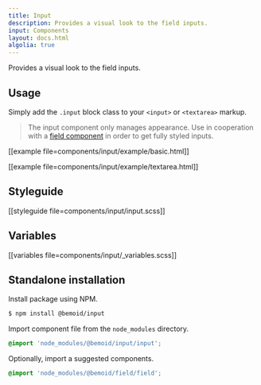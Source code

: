 ```yaml
---
title: Input
description: Provides a visual look to the field inputs.
input: Components
layout: docs.html
algolia: true
---
```


Provides a visual look to the field inputs.

## Usage

Simply add the `.input` block class to your `<input>` or `<textarea>` markup.

> The input component only manages appearance. Use in cooperation with a [field component]() in order to get fully styled inputs.

[[example file=components/input/example/basic.html]]

[[example file=components/input/example/textarea.html]]

## Styleguide

[[styleguide file=components/input/input.scss]]

## Variables

[[variables file=components/input/_variables.scss]]

## Standalone installation

Install package using NPM.

```bash
$ npm install @bemoid/input
```

Import component file from the `node_modules` directory.

```scss
@import 'node_modules/@bemoid/input/input';
```

Optionally, import a suggested components.

```scss
@import 'node_modules/@bemoid/field/field';
```